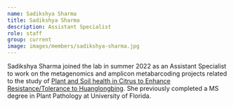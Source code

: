 ```yaml
---
name: Sadikshya Sharma
title: Sadikshya Sharma
description: Assistant Specialist
role: staff
group: current
image: images/members/sadikshya-sharma.jpg
---
```


Sadikshya Sharma joined the lab in summer 2022 as an Assistant Specialist to work on the metagenomics and amplicon metabarcoding projects related to the study of [Plant and Soil health in Citrus to Enhance Resistance/Tolerance to Huanglongbing](https://citrus-hlb-micro.github.io/). She previously completed a MS degree in Plant Pathology at University of Florida.
